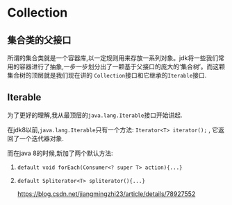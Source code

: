 # Collection

## 集合类的父接口

所谓的集合类就是一个容器库,以一定规则用来存放一系列对象。jdk将一些我们常用的容器进行了抽象,一步一步划分出了一颗基于父接口的庞大的‘集合树’。而这颗集合树的顶层就是我们现在讲的
```Collection```接口和它继承的```Iterable```接口.

## Iterable

为了更好的理解,我从最顶层的```java.lang.Iterable```接口开始讲起.

在jdk8以前,```java.lang.Iterable```只有一个方法: ```Iterator<T> iterator();``` , 它返回了一个迭代器对象.

而在java 8的时候,新加了两个默认方法:

1. ```default void forEach(Consumer<? super T> action){...}```
2. ```default Spliterator<T> spliterator(){...}```


	https://blog.csdn.net/jiangmingzhi23/article/details/78927552

